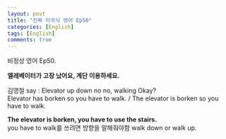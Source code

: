 ```yaml
---
layout: post
title: "진짜 미국식 영어 Ep50"
categories: [English]
tags: [English]
comments: true
---
```


비정상 영어 Ep50.

<b>엘레베이터가 고장 났어요, 계단 이용하세요.</b>

김영철 say : Elevator up down no no, walking Okay? <br> 
Elevator has borken so you have to walk. / The elevator is borken so you have to walk.

<b>The elevator is borken, you have to use the stairs.</b> <br> 
you have to walk를 쓰려면 방향을 말해줘야함 walk down or walk up. 
